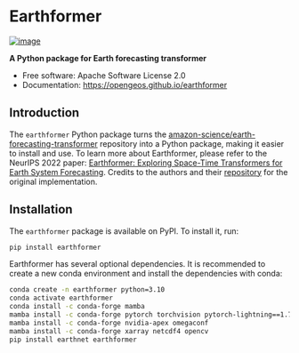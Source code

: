 # Earthformer

[![image](https://img.shields.io/pypi/v/earthformer.svg)](https://pypi.python.org/pypi/earthformer)

<!-- [![image](https://img.shields.io/conda/vn/conda-forge/earthformer.svg)](https://anaconda.org/conda-forge/earthformer) -->

**A Python package for Earth forecasting transformer**

-   Free software: Apache Software License 2.0
-   Documentation: <https://opengeos.github.io/earthformer>

## Introduction

The `earthformer` Python package turns the [amazon-science/earth-forecasting-transformer](https://github.com/amazon-science/earth-forecasting-transformer) repository into a Python package, making it easier to install and use. To learn more about Earthformer, please refer to the NeurIPS 2022 paper: [Earthformer: Exploring Space-Time Transformers for Earth System Forecasting](https://www.amazon.science/publications/earthformer-exploring-space-time-transformers-for-earth-system-forecasting). Credits to the authors and their [repository](https://github.com/amazon-science/earth-forecasting-transformer) for the original implementation.

## Installation

The `earthformer` package is available on PyPI. To install it, run:

```bash
pip install earthformer
```

Earthformer has several optional dependencies. It is recommended to create a new conda environment and install the dependencies with conda:

```bash
conda create -n earthformer python=3.10
conda activate earthformer
conda install -c conda-forge mamba
mamba install -c conda-forge pytorch torchvision pytorch-lightning==1.7.7
mamba install -c conda-forge nvidia-apex omegaconf
mamba install -c conda-forge xarray netcdf4 opencv
pip install earthnet earthformer
```
